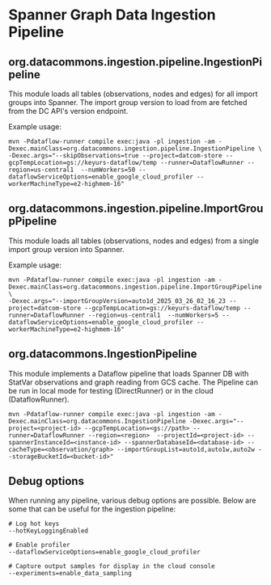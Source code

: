 # Spanner Graph Data Ingestion Pipeline

## org.datacommons.ingestion.pipeline.IngestionPipeline

This module loads all tables (observations, nodes and edges) for all import groups into Spanner.
The import group version to load from are fetched from the DC API's version endpoint.

Example usage:

```shell
mvn -Pdataflow-runner compile exec:java -pl ingestion -am -Dexec.mainClass=org.datacommons.ingestion.pipeline.IngestionPipeline \
-Dexec.args="--skipObservations=true --project=datcom-store --gcpTempLocation=gs://keyurs-dataflow/temp --runner=DataflowRunner --region=us-central1  --numWorkers=50 --dataflowServiceOptions=enable_google_cloud_profiler --workerMachineType=e2-highmem-16"
```

## org.datacommons.ingestion.pipeline.ImportGroupPipeline

This module loads all tables (observations, nodes and edges) from a single import group version into Spanner.

Example usage:

```shell
mvn -Pdataflow-runner compile exec:java -pl ingestion -am -Dexec.mainClass=org.datacommons.ingestion.pipeline.ImportGroupPipeline \
-Dexec.args="--importGroupVersion=auto1d_2025_03_26_02_16_23 --project=datcom-store --gcpTempLocation=gs://keyurs-dataflow/temp --runner=DataflowRunner --region=us-central1  --numWorkers=5 --dataflowServiceOptions=enable_google_cloud_profiler --workerMachineType=e2-highmem-16"
```

## org.datacommons.IngestionPipeline

This module implements a Dataflow pipeline that loads Spanner DB with StatVar observations and graph reading from GCS cache. The Pipeline can be run in local mode for testing (DirectRunner) or in the cloud (DataflowRunner).

```shell
mvn -Pdataflow-runner compile exec:java -pl ingestion -am -Dexec.mainClass=org.datacommons.IngestionPipeline -Dexec.args="--project=<project-id> --gcpTempLocation=<gs://path> --runner=DataflowRunner --region=<region>  --projectId=<project-id> --spannerInstanceId=<instance-id> --spannerDatabaseId=<database-id> --cacheType=<observation/graph> --importGroupList=auto1d,auto1w,auto2w --storageBucketId=<bucket-id>"
```

## Debug options

When running any pipeline, various debug options are possible. Below are some that can be useful for the ingestion pipeline:

```shell
# Log hot keys
--hotKeyLoggingEnabled

# Enable profiler
--dataflowServiceOptions=enable_google_cloud_profiler

# Capture output samples for display in the cloud console
--experiments=enable_data_sampling
```

